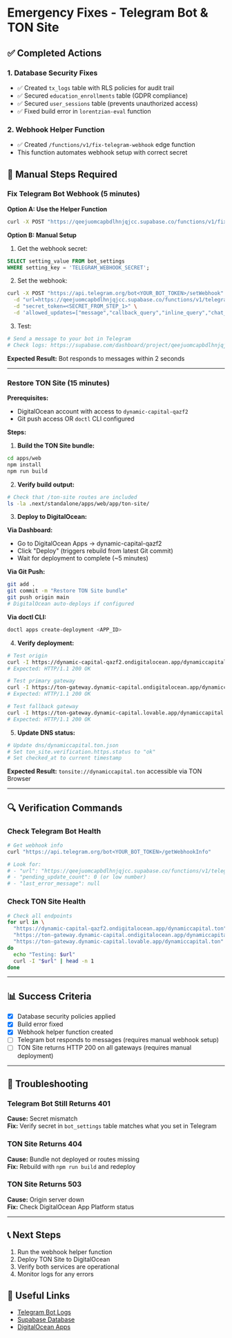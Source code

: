 # Emergency Fixes - Telegram Bot & TON Site

## ✅ Completed Actions

### 1. Database Security Fixes
- ✅ Created `tx_logs` table with RLS policies for audit trail
- ✅ Secured `education_enrollments` table (GDPR compliance)
- ✅ Secured `user_sessions` table (prevents unauthorized access)
- ✅ Fixed build error in `lorentzian-eval` function

### 2. Webhook Helper Function
- ✅ Created `/functions/v1/fix-telegram-webhook` edge function
- This function automates webhook setup with correct secret

## 🔧 Manual Steps Required

### Fix Telegram Bot Webhook (5 minutes)

**Option A: Use the Helper Function**
```bash
curl -X POST "https://qeejuomcapbdlhnjqjcc.supabase.co/functions/v1/fix-telegram-webhook"
```

**Option B: Manual Setup**
1. Get the webhook secret:
```sql
SELECT setting_value FROM bot_settings 
WHERE setting_key = 'TELEGRAM_WEBHOOK_SECRET';
```

2. Set the webhook:
```bash
curl -X POST "https://api.telegram.org/bot<YOUR_BOT_TOKEN>/setWebhook" \
  -d "url=https://qeejuomcapbdlhnjqjcc.supabase.co/functions/v1/telegram-bot" \
  -d "secret_token=<SECRET_FROM_STEP_1>" \
  -d 'allowed_updates=["message","callback_query","inline_query","chat_member","my_chat_member"]'
```

3. Test:
```bash
# Send a message to your bot in Telegram
# Check logs: https://supabase.com/dashboard/project/qeejuomcapbdlhnjqjcc/functions/telegram-bot/logs
```

**Expected Result:** Bot responds to messages within 2 seconds

---

### Restore TON Site (15 minutes)

**Prerequisites:**
- DigitalOcean account with access to `dynamic-capital-qazf2`
- Git push access OR `doctl` CLI configured

**Steps:**

1. **Build the TON Site bundle:**
```bash
cd apps/web
npm install
npm run build
```

2. **Verify build output:**
```bash
# Check that /ton-site routes are included
ls -la .next/standalone/apps/web/app/ton-site/
```

3. **Deploy to DigitalOcean:**

**Via Dashboard:**
- Go to DigitalOcean Apps → dynamic-capital-qazf2
- Click "Deploy" (triggers rebuild from latest Git commit)
- Wait for deployment to complete (~5 minutes)

**Via Git Push:**
```bash
git add .
git commit -m "Restore TON Site bundle"
git push origin main
# DigitalOcean auto-deploys if configured
```

**Via doctl CLI:**
```bash
doctl apps create-deployment <APP_ID>
```

4. **Verify deployment:**
```bash
# Test origin
curl -I https://dynamic-capital-qazf2.ondigitalocean.app/dynamiccapital.ton
# Expected: HTTP/1.1 200 OK

# Test primary gateway
curl -I https://ton-gateway.dynamic-capital.ondigitalocean.app/dynamiccapital.ton
# Expected: HTTP/1.1 200 OK

# Test fallback gateway
curl -I https://ton-gateway.dynamic-capital.lovable.app/dynamiccapital.ton
# Expected: HTTP/1.1 200 OK
```

5. **Update DNS status:**
```bash
# Update dns/dynamiccapital.ton.json
# Set ton_site.verification.https.status to "ok"
# Set checked_at to current timestamp
```

**Expected Result:** `tonsite://dynamiccapital.ton` accessible via TON Browser

---

## 🔍 Verification Commands

### Check Telegram Bot Health
```bash
# Get webhook info
curl "https://api.telegram.org/bot<YOUR_BOT_TOKEN>/getWebhookInfo"

# Look for:
# - "url": "https://qeejuomcapbdlhnjqjcc.supabase.co/functions/v1/telegram-bot"
# - "pending_update_count": 0 (or low number)
# - "last_error_message": null
```

### Check TON Site Health
```bash
# Check all endpoints
for url in \
  "https://dynamic-capital-qazf2.ondigitalocean.app/dynamiccapital.ton" \
  "https://ton-gateway.dynamic-capital.ondigitalocean.app/dynamiccapital.ton" \
  "https://ton-gateway.dynamic-capital.lovable.app/dynamiccapital.ton"
do
  echo "Testing: $url"
  curl -I "$url" | head -n 1
done
```

---

## 📊 Success Criteria

- [x] Database security policies applied
- [x] Build error fixed
- [x] Webhook helper function created
- [ ] Telegram bot responds to messages (requires manual webhook setup)
- [ ] TON Site returns HTTP 200 on all gateways (requires manual deployment)

---

## 🚨 Troubleshooting

### Telegram Bot Still Returns 401
**Cause:** Secret mismatch  
**Fix:** Verify secret in `bot_settings` table matches what you set in Telegram

### TON Site Returns 404
**Cause:** Bundle not deployed or routes missing  
**Fix:** Rebuild with `npm run build` and redeploy

### TON Site Returns 503
**Cause:** Origin server down  
**Fix:** Check DigitalOcean App Platform status

---

## 📞 Next Steps

1. Run the webhook helper function
2. Deploy TON Site to DigitalOcean
3. Verify both services are operational
4. Monitor logs for any errors

## 🔗 Useful Links

- [Telegram Bot Logs](https://supabase.com/dashboard/project/qeejuomcapbdlhnjqjcc/functions/telegram-bot/logs)
- [Supabase Database](https://supabase.com/dashboard/project/qeejuomcapbdlhnjqjcc/editor)
- [DigitalOcean Apps](https://cloud.digitalocean.com/apps)
